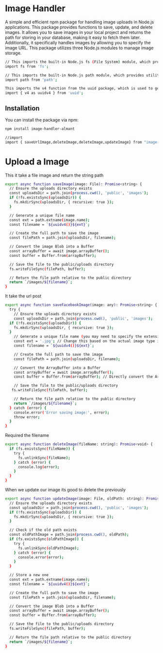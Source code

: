 # Image Handler

A simple and efficient npm package for handling image uploads in Node.js applications. This package provides functions to save, update, and delete images. It allows you to save images in your local project and returns the path for storing in your database, making it easy to fetch them later. Additionally, it specifically handles images by allowing you to specify the image URL. This package utilizes three Node.js modules to manage image storage.
```bash
// This imports the built-in Node.js fs (File System) module, which provides an API for interacting with the file system. You can read, write, and manipulate files and directories using this module.
import fs from 'fs';

// This imports the built-in Node.js path module, which provides utilities for working with file and directory paths.
import path from 'path';

This imports the v4 function from the uuid package, which is used to generate unique identifiers (UUIDs). These identifiers are often used to create unique file names or IDs in databases, ensuring that each entity is distinct.
import { v4 as uuidv4 } from 'uuid';
```

## Installation

You can install the package via npm:

```bash
npm install image-handler-almant

//import
import { saveUrlImage,deleteImage,deleteImage,updateImage} from "image-handler-almant";
```

# Upload a Image
This it take a file image and return the string path

```bash
export async function saveImage(image: File): Promise<string> {
  // Ensure the uploads directory exists
  const uploadsDir = path.join(process.cwd(), 'public', 'images');
  if (!fs.existsSync(uploadsDir)) {
    fs.mkdirSync(uploadsDir, { recursive: true });
  }

  // Generate a unique file name
  const ext = path.extname(image.name);
  const filename = `${uuidv4()}${ext}`;

  // Create the full path to save the image
  const filePath = path.join(uploadsDir, filename);

  // Convert the image Blob into a Buffer
  const arrayBuffer = await image.arrayBuffer();
  const buffer = Buffer.from(arrayBuffer);

  // Save the file to the public/uploads directory
  fs.writeFileSync(filePath, buffer);

  // Return the file path relative to the public directory
  return `/images/${filename}`;
}

```

It take the url post 
```bash
export async function saveFacebookImage(image: any): Promise<string> {
  try {
    // Ensure the uploads directory exists
    const uploadsDir = path.join(process.cwd(), 'public', 'images');
  if (!fs.existsSync(uploadsDir)) {
    fs.mkdirSync(uploadsDir, { recursive: true });
  }
    // Generate a unique file name (you may need to specify the extension)
    const ext = '.jpg'; // Change this based on the actual image type if needed
    const filename = `${uuidv4()}${ext}`;

    // Create the full path to save the image
    const filePath = path.join(uploadsDir, filename);

    // Convert the ArrayBuffer into a Buffer
    const arrayBuffer = await image.arrayBuffer();
    const buffer = Buffer.from(arrayBuffer); // Directly convert the ArrayBuffer to Buffer

    // Save the file to the public/uploads directory
   fs.writeFileSync(filePath, buffer);

    // Return the file path relative to the public directory
    return `/images/${filename}`;
  } catch (error) {
    console.error('Error saving image:', error);
    throw error;
  }
}
```

Required the filename
```bash
export async function deleteImage(fileName: string): Promise<void> {
  if (fs.existsSync(fileName)) {
    try {
      fs.unlinkSync(fileName);
    } catch (error) {
      console.log(error);
    }
  }
}
```

When we update our image its good to delete the previously
```bash
export async function updateImage(image: File, oldPath: string): Promise<string> {
  // Ensure the uploads directory exists
  const uploadsDir = path.join(process.cwd(), 'public', 'images');
  if (!fs.existsSync(uploadsDir)) {
    fs.mkdirSync(uploadsDir, { recursive: true });
  }

  // Check if the old path exists
  const oldPathImage = path.join(process.cwd(), oldPath);
  if (fs.existsSync(oldPathImage)) {
    try {
      fs.unlinkSync(oldPathImage);
    } catch (error) {
      console.error(error);
    }
  }

  // Store a new one
  const ext = path.extname(image.name);
  const filename = `${uuidv4()}${ext}`;

  // Create the full path to save the image
  const filePath = path.join(uploadsDir, filename);

  // Convert the image Blob into a Buffer
  const arrayBuffer = await image.arrayBuffer();
  const buffer = Buffer.from(arrayBuffer);

  // Save the file to the public/uploads directory
  fs.writeFileSync(filePath, buffer);

  // Return the file path relative to the public directory
  return `/images/${filename}`;
}

```